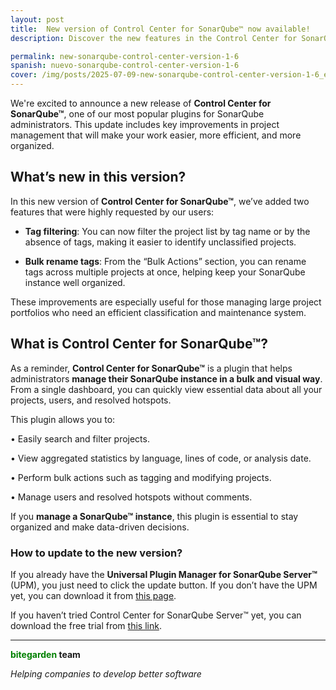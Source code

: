 ```yaml
---
layout: post
title:  New version of Control Center for SonarQube™ now available!
description: Discover the new features in the Control Center for SonarQube™ plugin – filter and rename tags in bulk.

permalink: new-sonarqube-control-center-version-1-6
spanish: nuevo-sonarqube-control-center-version-1-6
cover: /img/posts/2025-07-09-new-sonarqube-control-center-version-1-6_en.png
---
```


We're excited to announce a new release of **Control Center for SonarQube™**, one of our most popular plugins for SonarQube administrators. This update includes key improvements in project management that will make your work easier, more efficient, and more organized.

<h2>What’s new in this version?</h2>

In this new version of **Control Center for SonarQube™**, we’ve added two features that were highly requested by our users:

- **Tag filtering**: You can now filter the project list by tag name or by the absence of tags, making it easier to identify unclassified projects.

- **Bulk rename tags**: From the “Bulk Actions” section, you can rename tags across multiple projects at once, helping keep your SonarQube instance well organized.

These improvements are especially useful for those managing large project portfolios who need an efficient classification and maintenance system.

<h2>What is Control Center for SonarQube™?</h2>

As a reminder, **Control Center for SonarQube™** is a plugin that helps administrators **manage their SonarQube instance in a bulk and visual way**. From a single dashboard, you can quickly view essential data about all your projects, users, and resolved hotspots.

This plugin allows you to:

• Easily search and filter projects.

• View aggregated statistics by language, lines of code, or analysis date.

• Perform bulk actions such as tagging and modifying projects.

• Manage users and resolved hotspots without comments.

If you **manage a SonarQube™ instance**, this plugin is essential to stay organized and make data-driven decisions.

<h3>How to update to the new version?</h3>

If you already have the **Universal Plugin Manager for SonarQube Server™** (UPM), you just need to click the update button. If you don’t have the UPM yet, you can download it from [this page](/es/sonarqube-upm).

If you haven’t tried Control Center for SonarQube Server™ yet, you can download the free trial from [this link](/sonarqube-control-center).
 

---
**<span style="color: green">bitegarden</span> team**

_Helping companies to develop better software_